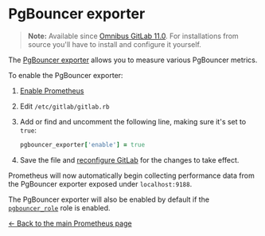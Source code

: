 # PgBouncer exporter

>**Note:**
Available since [Omnibus GitLab 11.0](https://gitlab.com/gitlab-org/omnibus-gitlab/-/merge_requests/2493).
For installations from source you'll have to install and configure it yourself.

The [PgBouncer exporter](https://github.com/stanhu/pgbouncer_exporter) allows you to measure various PgBouncer metrics.

To enable the PgBouncer exporter:

1. [Enable Prometheus](index.md#configuring-prometheus)
1. Edit `/etc/gitlab/gitlab.rb`
1. Add or find and uncomment the following line, making sure it's set to `true`:

   ```ruby
   pgbouncer_exporter['enable'] = true
   ```

1. Save the file and [reconfigure GitLab](../../restart_gitlab.md#omnibus-gitlab-reconfigure) for the changes to
   take effect.

Prometheus will now automatically begin collecting performance data from
the PgBouncer exporter exposed under `localhost:9188`.

The PgBouncer exporter will also be enabled by default if the [`pgbouncer_role`](https://docs.gitlab.com/omnibus/roles/#postgres-roles)
role is enabled.

[← Back to the main Prometheus page](index.md)
